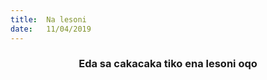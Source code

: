 ```yaml
---
title:  Na lesoni
date:   11/04/2019
---
```


### <center>Eda sa cakacaka tiko ena lesoni oqo</center>
